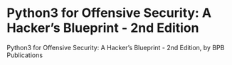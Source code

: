 # Python3 for Offensive Security: A Hackerʼs Blueprint - 2nd Edition
 Python3 for Offensive Security: A Hackerʼs Blueprint - 2nd Edition, by BPB Publications
